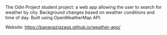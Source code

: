 The Odin Project student project: a web app allowing the user to search for weather by city. Background changes based on weather conditions and time of day.
Built using OpenWeatherMap API.

Website: https://bananazigzags.github.io/weather-app/
